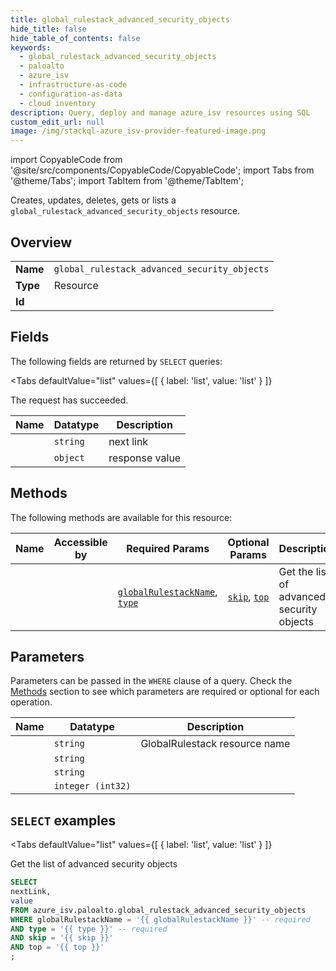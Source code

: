 ```yaml
--- 
title: global_rulestack_advanced_security_objects
hide_title: false
hide_table_of_contents: false
keywords:
  - global_rulestack_advanced_security_objects
  - paloalto
  - azure_isv
  - infrastructure-as-code
  - configuration-as-data
  - cloud inventory
description: Query, deploy and manage azure_isv resources using SQL
custom_edit_url: null
image: /img/stackql-azure_isv-provider-featured-image.png
---
```


import CopyableCode from '@site/src/components/CopyableCode/CopyableCode';
import Tabs from '@theme/Tabs';
import TabItem from '@theme/TabItem';

Creates, updates, deletes, gets or lists a <code>global_rulestack_advanced_security_objects</code> resource.

## Overview
<table><tbody>
<tr><td><b>Name</b></td><td><code>global_rulestack_advanced_security_objects</code></td></tr>
<tr><td><b>Type</b></td><td>Resource</td></tr>
<tr><td><b>Id</b></td><td><CopyableCode code="azure_isv.paloalto.global_rulestack_advanced_security_objects" /></td></tr>
</tbody></table>

## Fields

The following fields are returned by `SELECT` queries:

<Tabs
    defaultValue="list"
    values={[
        { label: 'list', value: 'list' }
    ]}
>
<TabItem value="list">

The request has succeeded.

<table>
<thead>
    <tr>
    <th>Name</th>
    <th>Datatype</th>
    <th>Description</th>
    </tr>
</thead>
<tbody>
<tr>
    <td><CopyableCode code="nextLink" /></td>
    <td><code>string</code></td>
    <td>next link</td>
</tr>
<tr>
    <td><CopyableCode code="value" /></td>
    <td><code>object</code></td>
    <td>response value</td>
</tr>
</tbody>
</table>
</TabItem>
</Tabs>

## Methods

The following methods are available for this resource:

<table>
<thead>
    <tr>
    <th>Name</th>
    <th>Accessible by</th>
    <th>Required Params</th>
    <th>Optional Params</th>
    <th>Description</th>
    </tr>
</thead>
<tbody>
<tr>
    <td><a href="#list"><CopyableCode code="list" /></a></td>
    <td><CopyableCode code="select" /></td>
    <td><a href="#parameter-globalRulestackName"><code>globalRulestackName</code></a>, <a href="#parameter-type"><code>type</code></a></td>
    <td><a href="#parameter-skip"><code>skip</code></a>, <a href="#parameter-top"><code>top</code></a></td>
    <td>Get the list of advanced security objects</td>
</tr>
</tbody>
</table>

## Parameters

Parameters can be passed in the `WHERE` clause of a query. Check the [Methods](#methods) section to see which parameters are required or optional for each operation.

<table>
<thead>
    <tr>
    <th>Name</th>
    <th>Datatype</th>
    <th>Description</th>
    </tr>
</thead>
<tbody>
<tr id="parameter-globalRulestackName">
    <td><CopyableCode code="globalRulestackName" /></td>
    <td><code>string</code></td>
    <td>GlobalRulestack resource name</td>
</tr>
<tr id="parameter-type">
    <td><CopyableCode code="type" /></td>
    <td><code>string</code></td>
    <td></td>
</tr>
<tr id="parameter-skip">
    <td><CopyableCode code="skip" /></td>
    <td><code>string</code></td>
    <td></td>
</tr>
<tr id="parameter-top">
    <td><CopyableCode code="top" /></td>
    <td><code>integer (int32)</code></td>
    <td></td>
</tr>
</tbody>
</table>

## `SELECT` examples

<Tabs
    defaultValue="list"
    values={[
        { label: 'list', value: 'list' }
    ]}
>
<TabItem value="list">

Get the list of advanced security objects

```sql
SELECT
nextLink,
value
FROM azure_isv.paloalto.global_rulestack_advanced_security_objects
WHERE globalRulestackName = '{{ globalRulestackName }}' -- required
AND type = '{{ type }}' -- required
AND skip = '{{ skip }}'
AND top = '{{ top }}'
;
```
</TabItem>
</Tabs>

